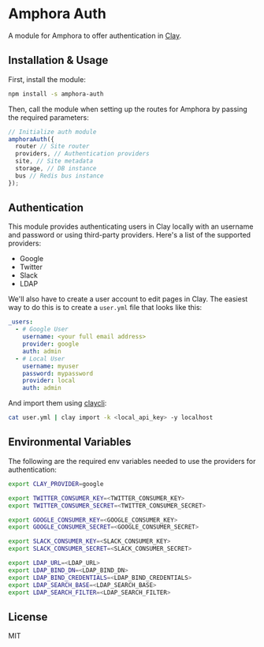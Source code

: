 # Amphora Auth

A module for Amphora to offer authentication in [Clay](https://clay.nymag.com/).

## Installation & Usage

First, install the module:

```bash
npm install -s amphora-auth
```

Then, call the module when setting up the routes for Amphora by passing the required parameters:

```js
// Initialize auth module
amphoraAuth({
  router // Site router
  providers, // Authentication providers
  site, // Site metadata
  storage, // DB instance
  bus // Redis bus instance
});
```

## Authentication

This module provides authenticating users in Clay locally with an username and password or using third-party providers. Here's a list of the supported providers:

- Google
- Twitter
- Slack
- LDAP

We'll also have to create a user account to edit pages in Clay. The easiest way to do this is to create a `user.yml` file that looks like this:

```yml
_users:
  - # Google User
    username: <your full email address>
    provider: google
    auth: admin
  - # Local User
    username: myuser
    password: mypassword
    provider: local
    auth: admin
```

And import them using [claycli](https://github.com/clay/claycli):

```bash
cat user.yml | clay import -k <local_api_key> -y localhost
```

## Environmental Variables

The following are the required env variables needed to use the providers for authentication:

```bash
export CLAY_PROVIDER=google

export TWITTER_CONSUMER_KEY=<TWITTER_CONSUMER_KEY>
export TWITTER_CONSUMER_SECRET=<TWITTER_CONSUMER_SECRET>

export GOOGLE_CONSUMER_KEY=<GOOGLE_CONSUMER_KEY>
export GOOGLE_CONSUMER_SECRET=<GOOGLE_CONSUMER_SECRET>

export SLACK_CONSUMER_KEY=<SLACK_CONSUMER_KEY>
export SLACK_CONSUMER_SECRET=<SLACK_CONSUMER_SECRET>

export LDAP_URL=<LDAP_URL>
export LDAP_BIND_DN=<LDAP_BIND_DN>
export LDAP_BIND_CREDENTIALS=<LDAP_BIND_CREDENTIALS>
export LDAP_SEARCH_BASE=<LDAP_SEARCH_BASE>
export LDAP_SEARCH_FILTER=<LDAP_SEARCH_FILTER>
```

## License

MIT
